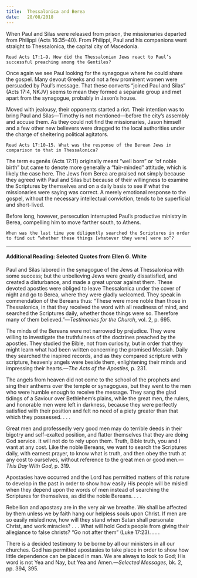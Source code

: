 ```yaml
---
title:  Thessalonica and Berea
date:   28/08/2018
---
```


When Paul and Silas were released from prison, the missionaries departed from Philippi (Acts 16:35–40). From Philippi, Paul and his companions went straight to Thessalonica, the capital city of Macedonia.

`Read Acts 17:1–9. How did the Thessalonian Jews react to Paul’s successful preaching among the Gentiles?`

Once again we see Paul looking for the synagogue where he could share the gospel. Many devout Greeks and not a few prominent women were persuaded by Paul’s message. That these converts “joined Paul and Silas” (Acts 17:4, NKJV) seems to mean they formed a separate group and met apart from the synagogue, probably in Jason’s house.

Moved with jealousy, their opponents started a riot. Their intention was to bring Paul and Silas—Timothy is not mentioned—before the city’s assembly and accuse them. As they could not find the missionaries, Jason himself and a few other new believers were dragged to the local authorities under the charge of sheltering political agitators. 

`Read Acts 17:10–15. What was the response of the Berean Jews in comparison to that in Thessalonica?`

The term eugenēs (Acts 17:11) originally meant “well born” or “of noble birth” but came to denote more generally a “fair-minded” attitude, which is likely the case here. The Jews from Berea are praised not simply because they agreed with Paul and Silas but because of their willingness to examine the Scriptures by themselves and on a daily basis to see if what the missionaries were saying was correct. A merely emotional response to the gospel, without the necessary intellectual conviction, tends to be superficial and short-lived.

Before long, however, persecution interrupted Paul’s productive ministry in Berea, compelling him to move farther south, to Athens. 

`When was the last time you diligently searched the Scriptures in order to find out “whether these things [whatever they were] were so”?`

---

#### Additional Reading: Selected Quotes from Ellen G. White

Paul and Silas labored in the synagogue of the Jews at Thessalonica with some success; but the unbelieving Jews were greatly dissatisfied, and created a disturbance, and made a great uproar against them. These devoted apostles were obliged to leave Thessalonica under the cover of night and go to Berea, where they were gladly welcomed. They speak in commendation of the Bereans thus: “These were more noble than those in Thessalonica, in that they received the word with all readiness of mind, and searched the Scriptures daily, whether those things were so. Therefore many of them believed.”—_Testimonies for the Church_, vol. 2, p. 695. 

The minds of the Bereans were not narrowed by prejudice. They were willing to investigate the truthfulness of the doctrines preached by the apostles. They studied the Bible, not from curiosity, but in order that they might learn what had been written concerning the promised Messiah. Daily they searched the inspired records, and as they compared scripture with scripture, heavenly angels were beside them, enlightening their minds and impressing their hearts.—_The Acts of the Apostles_, p. 231.

The angels from heaven did not come to the school of the prophets and sing their anthems over the temple or synagogues, but they went to the men who were humble enough to receive the message. They sang the glad tidings of a Saviour over Bethlehem’s plains, while the great men, the rulers, and honorable men were left in darkness, because they were perfectly satisfied with their position and felt no need of a piety greater than that which they possessed. . . . 

Great men and professedly very good men may do terrible deeds in their bigotry and self-exalted position, and flatter themselves that they are doing God service. It will not do to rely upon them. Truth, Bible truth, you and I want at any cost. Like the noble Bereans, we want to search the Scriptures daily, with earnest prayer, to know what is truth, and then obey the truth at any cost to ourselves, without reference to the great men or good men.—_This Day With God_, p. 319.  

Apostasies have occurred and the Lord has permitted matters of this nature to develop in the past in order to show how easily His people will be misled when they depend upon the words of men instead of searching the Scriptures for themselves, as did the noble Bereans. . . . 

Rebellion and apostasy are in the very air we breathe. We shall be affected by them unless we by faith hang our helpless souls upon Christ. If men are so easily misled now, how will they stand when Satan shall personate Christ, and work miracles? . . . What will hold God’s people from giving their allegiance to false christs? “Go not after them” (Luke 17:23). . . . 

There is a decided testimony to be borne by all our ministers in all our churches. God has permitted apostasies to take place in order to show how little dependence can be placed in man. We are always to look to God; His word is not Yea and Nay, but Yea and Amen.—_Selected Messages_, bk. 2, pp. 394, 395. 